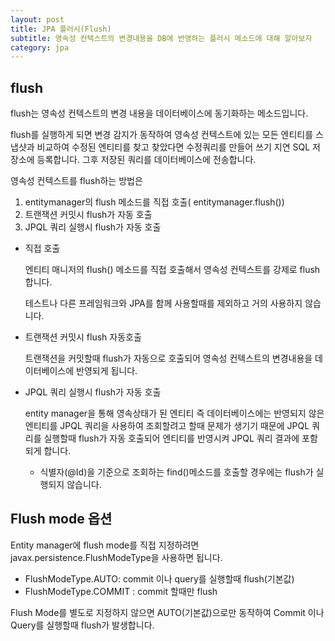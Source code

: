 ```yaml
---
layout: post
title: JPA 플러시(Flush)
subtitle: 영속성 컨텍스트의 변경내용을 DB에 반영하는 플러시 메소드에 대해 알아보자
category: jpa
---
```


## flush

flush는 영속성 컨텍스트의 변경 내용을 데이터베이스에 동기화하는 메소드입니다.

flush를 실행하게 되면 변경 감지가 동작하여 영속성 컨텍스트에 있는 모든 엔티티를 스냅샷과 비교하여 수정된 엔티티를 찾고 찾았다면 수정쿼리를 만들어 쓰기 지연 SQL 저장소에 등록합니다. 그후 저장된 쿼리를 데이터베이스에 전송합니다.

영속성 컨텍스트를 flush하는 방법은

1. entitymanager의 flush 메소드를 직접 호출( entitymanager.flush())
2. 트랜잭션 커밋시 flush가 자동 호출
3. JPQL 쿼리 실행시 flush가 자동 호출

- 직접 호출

    엔티티 매니저의 flush() 메소드를 직접 호출해서 영속성 컨텍스트를 강제로 flush 합니다.

    테스트나 다른 프레임워크와 JPA를 함께 사용할때를 제외하고 거의 사용하지 않습니다.

- 트랜잭션 커밋시 flush 자동호출

    트랜잭션을 커밋할때  flush가 자동으로 호출되어 영속성 컨텍스트의 변경내용을 데이터베이스에 반영되게 됩니다.

- JPQL 쿼리 실행시 flush가 자동 호출

    entity manager을 통해 영속상태가 된 엔티티 즉 데이터베이스에는 반영되지 않은 엔티티를 JPQL 쿼리을 사용하여 조회할려고 할때 문제가 생기기 때문에 JPQL 쿼리를 실행할때 flush가 자동 호출되어 엔티티를 반영시켜 JPQL 쿼리 결과에 포함되게 합니다.

    - 식별자(@Id)을 기준으로 조회하는 find()메소드를 호출할 경우에는 flush가 실행되지 않습니다.

## Flush mode 옵션

Entity manager에 flush mode를 직접 지정하려면 javax.persistence.FlushModeType을 사용하면 됩니다.

- FlushModeType.AUTO: commit 이나 query를 실행할때 flush(기본값)
- FlushModeType.COMMIT : commit 할때만 flush

Flush Mode를 별도로 지정하지 않으면 AUTO(기본값)으로만 동작하여 Commit 이나 Query를 실행할때 flush가 발생합니다.
